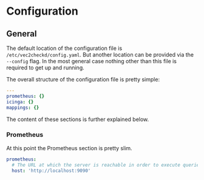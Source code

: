 # Configuration

## General

The default location of the configuration file  is `/etc/vec2checkd/config.yaml`. But another location can be provided via the `--config` flag. In the most general case nothing other than this file is required to get up and running.

The overall structure of the configuration file is pretty simple:

```yaml
---
prometheus: {}
icinga: {}
mappings: {}
```

The content of these sections is further explained below.

### Prometheus

At this point the Prometheus section is pretty slim.

```yaml
prometheus:
  # The URL at which the server is reachable in order to execute queries against the HTTP API.
  host: 'http://localhost:9090'
```